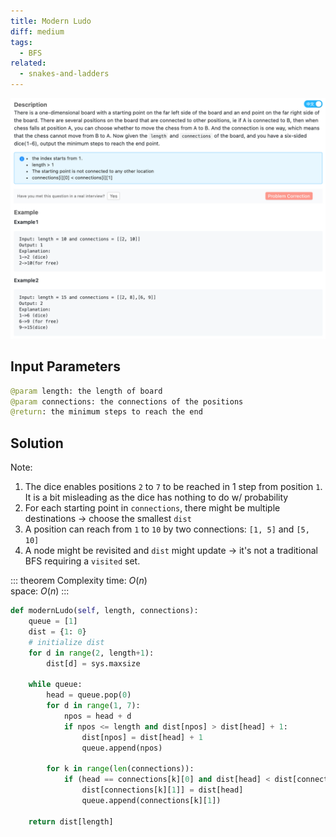 ```yaml
---
title: Modern Ludo
diff: medium
tags:
  - BFS
related:
  - snakes-and-ladders
---
```


<img class="medium-zoom" src="/algo/modern-ludo.png" alt="https://www.lintcode.com/problem/modern-ludo-i">

## Input Parameters

```py
@param length: the length of board
@param connections: the connections of the positions
@return: the minimum steps to reach the end
```

## Solution

Note:

1. The dice enables positions `2` to `7` to be reached in 1 step from position `1`. It is a bit misleading as the dice has nothing to do w/ probability
2. For each starting point in `connections`, there might be multiple destinations $\rightarrow$ choose the smallest `dist`
3. A position can reach from `1` to `10` by two connections: `[1, 5]` and `[5, 10]`
4. A node might be revisited and `dist` might update $\rightarrow$ it's not a traditional BFS requiring a `visited` set.

::: theorem Complexity
time: $O(n)$  
space: $O(n)$
:::

```py
def modernLudo(self, length, connections):
    queue = [1]
    dist = {1: 0}
    # initialize dist
    for d in range(2, length+1):
        dist[d] = sys.maxsize

    while queue:
        head = queue.pop(0)
        for d in range(1, 7):
            npos = head + d
            if npos <= length and dist[npos] > dist[head] + 1:
                dist[npos] = dist[head] + 1
                queue.append(npos)

        for k in range(len(connections)):
            if (head == connections[k][0] and dist[head] < dist[connections[k][1]]):
                dist[connections[k][1]] = dist[head]
                queue.append(connections[k][1])

    return dist[length]
```
